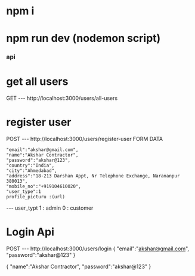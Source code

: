# npm i
# npm run dev (nodemon script)

### api

# get all users
GET
--- http://localhost:3000/users/all-users

# register user
POST
--- http://localhost:3000/users/register-user
FORM DATA

    "email":"akshar@gmail.com",
    "name":"Akshar Contractor",
    "password":"akshar@123",
    "country":"India",
    "city":"Ahmedabad",
    "address":"18-213 Darshan Appt, Nr Telephone Exchange, Narananpur 380013",
    "mobile_no":"+919104610020",
    "user_type":1
    profile_picturu :(url)
    
--- user_typt
1 : admin
0 : customer

# Login Api
POST
--- http://localhost:3000/users/login
{
    "email":"akshar@gmail.com",
    "password":"akshar@123"
}

{
    "name":"Akshar Contractor",
    "password":"akshar@123"
}
